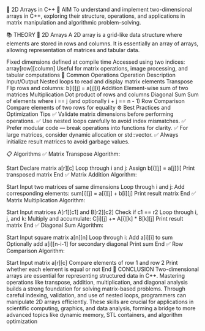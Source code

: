 🧮 2D Arrays in C++
🎯 AIM
To understand and implement two-dimensional arrays in C++, exploring their structure, operations, and applications in matrix manipulation and algorithmic problem-solving.

📚 THEORY
📌 2D Arrays
A 2D array is a grid-like data structure where elements are stored in rows and columns.
It is essentially an array of arrays, allowing representation of matrices and tabular data.

Fixed dimensions defined at compile time
Accessed using two indices: array[row][column]
Useful for matrix operations, image processing, and tabular computations
🔄 Common Operations
Operation	Description
Input/Output	Nested loops to read and display matrix elements
Transpose	Flip rows and columns: b[i][j] = a[j][i]
Addition	Element-wise sum of two matrices
Multiplication	Dot product of rows and columns
Diagonal Sum	Sum of elements where i == j (and optionally i + j == n - 1)
Row Comparison	Compare elements of two rows for equality
⚙️ Best Practices and Optimization Tips
✅ Validate matrix dimensions before performing operations.
✅ Use nested loops carefully to avoid index mismatches.
✅ Prefer modular code — break operations into functions for clarity.
✅ For large matrices, consider dynamic allocation or std::vector.
✅ Always initialize result matrices to avoid garbage values.

📋 Algorithms
✅ Matrix Transpose
Algorithm:

Start
Declare matrix a[r][c]
Loop through i and j:
Assign b[i][j] = a[j][i]
Print transposed matrix
End
✅ Matrix Addition
Algorithm:

Start
Input two matrices of same dimensions
Loop through i and j:
Add corresponding elements: sum[i][j] = a[i][j] + b[i][j]
Print result matrix
End
✅ Matrix Multiplication
Algorithm:

Start
Input matrices A[r1][c1] and B[r2][c2]
Check if c1 == r2
Loop through i, j, and k:
Multiply and accumulate: C[i][j] += A[i][k] * B[k][j]
Print result matrix
End
✅ Diagonal Sum
Algorithm:

Start
Input square matrix a[n][n]
Loop through i:
Add a[i][i] to sum
Optionally add a[i][n-i-1] for secondary diagonal
Print sum
End
✅ Row Comparison
Algorithm:

Start
Input matrix a[r][c]
Compare elements of row 1 and row 2
Print whether each element is equal or not
End
🧠 CONCLUSION
Two-dimensional arrays are essential for representing structured data in C++. Mastering operations like transpose, addition, multiplication, and diagonal analysis builds a strong foundation for solving matrix-based problems. Through careful indexing, validation, and use of nested loops, programmers can manipulate 2D arrays efficiently. These skills are crucial for applications in scientific computing, graphics, and data analysis, forming a bridge to more advanced topics like dynamic memory, STL containers, and algorithm optimization
